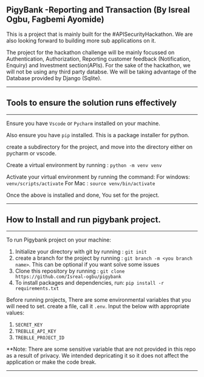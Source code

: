 ﻿## PigyBank -Reporting and Transaction (By Isreal Ogbu, Fagbemi Ayomide)

This is a project that is mainly built for the #APISecurityHackathon. We are also looking forward to building more sub applications on it.

The project for the hackathon challenge will be mainly focussed on Authentication, Authorization, Reporting customer feedback (Notification, Enquiry) and Investment section(APIs).
For the sake of the hackathon, we will not be using any third party databse. We will be taking advantage of the
Database provided by Django (Sqlite).
***

## Tools to ensure the solution runs effectively
***

Ensure you have `Vscode` or `Pycharm` installed on your machine.

Also ensure you have `pip` installed. This is a package installer for python.

create a subdirectory for the project, and move into the directory either on pycharm or vscode.

Create a virtual environment by running :
`python -m venv venv`

Activate your virtual environment by running the command:
For windows: `venv/scripts/activate`
For Mac : `source venv/bin/activate`

Once the above  is installed and done, You set for the project.
***
## How to Install and run pigybank project.
***
To run Pigybank project on your machine:
1. Initialize your directory with git by running : `git init`
2. create a branch for the project by running : `git branch -m <you branch name>`. This can be optional if you want solve some issues 
3. Clone this repository by running : `git clone https://github.com/Isreal-ogbu/pigybank`
4. To install packages and dependencies, run: `pip install -r requirements.txt`

Before running projects, There are some environmental variables that you will need to set.
create a file, call it `.env`. Input the below with appropriate values:

1. `SECRET_KEY`
2. `TREBLLE_API_KEY`
3. `TREBLLE_PROJECT_ID`

**Note: There are some sensitive variable that are not provided in this repo as a result of privacy. We intended depricating it
  so it does not affect the application or make the code break.
***

